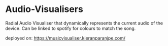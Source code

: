 # Audio-Visualisers
Radial Audio Visualiser that dynamically represents the current audio of the device. Can be linked to spotify for colours to match the song.

deployed on: https://musicvisualiser.kieranparanjpe.com/
